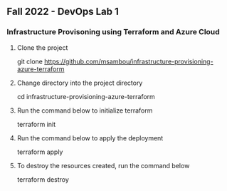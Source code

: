 ## Fall 2022 - DevOps Lab 1
### Infrastructure Provisoning using Terraform and Azure Cloud

1. Clone the project

    git clone https://github.com/msambou/infrastructure-provisioning-azure-terraform

2. Change directory into the project directory
   
    cd infrastructure-provisioning-azure-terraform

3. Run the command below to initialize terraform

    terraform init

4. Run the command below to apply the deployment

    terraform apply

5. To destroy the resources created, run the command below

    terraform destroy









